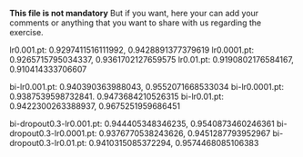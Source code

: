 **This file is not mandatory**
But if you want, here your can add your comments or anything that you want to share with us
regarding the exercise.

lr0.001.pt: 0.9297411516111992, 0.9428891377379619
lr0.0001.pt: 0.9265715795034337, 0.9361702127659575
lr0.01.pt: 0.9190802176584167, 0.910414333706607

bi-lr0.001.pt: 0.940390363988043, 0.9552071668533034
bi-lr0.0001.pt: 0.9387539598732841. 0.9473684210526315
bi-lr0.01.pt: 0.9422300263388937, 0.9675251959686451

bi-dropout0.3-lr0.001.pt: 0.944405348346235, 0.9540873460246361
bi-dropout0.3-lr0.0001.pt: 0.9376770538243626, 0.9451287793952967
bi-dropout0.3-lr0.01.pt: 0.9410315085372294, 0.9574468085106383